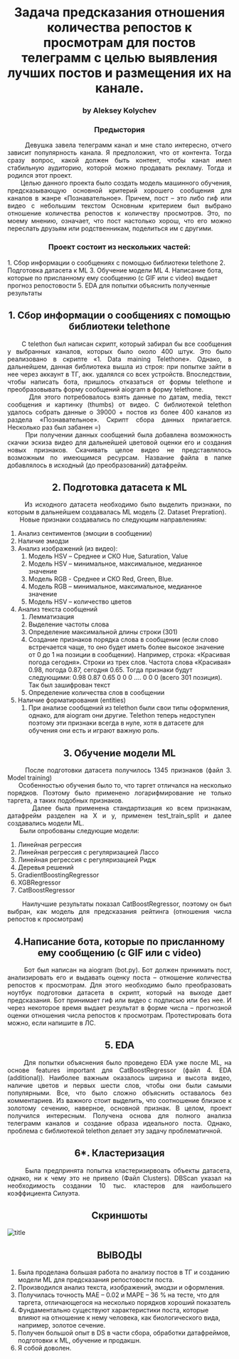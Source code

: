 <div align="center"> <h1 align="center"> Задача предсказания отношения количества репостов к просмотрам для постов телеграмм с целью выявления лучших постов и размещения их на канале. </h1> </div>
 
<div align="center"> <h3 align="center"> by Aleksey Kolychev </h3> </div>

<div align="center"> <h3 align="center">Предыстория</h3> </div>

<div align="justify"> &nbsp;&nbsp;&nbsp;&nbsp;&nbsp;&nbsp; Девушка завела телеграмм канал и мне стало интересно, отчего зависит популярность канала. Я предположил, что от контента. Тогда сразу вопрос, какой должен быть контент, чтобы канал имел стабильную аудиторию, которой можно продавать рекламу. Тогда и родился этот проект. </div>
<div align="justify"> &nbsp;&nbsp;&nbsp;&nbsp;&nbsp;&nbsp; Целью данного проекта было создать модель машинного обучения, предсказывающую основной критерий хорошего сообщения для каналов в жанре «Познавательное». Причем, пост – это либо гиф или видео с небольшим текстом Основным критерием был выбрано отношение количества репостов к количеству просмотров. Это, по моему мнению, означает, что пост настолько хорош, что его можно переслать друзьям или родственникам, поделиться им с другими. </div>


<div align="center"> <h3 align="center"> Проект состоит из нескольких частей:</h3> </div>
1. Сбор информации о сообщениях с помощью библиотеки telethone
2.	Подготовка датасета к ML 
3.	Обучение модели ML
4.	Написание бота, которые по присланному ему сообщению (с GIF или с video) выдает прогноз репостовости
5.	EDA для попытки объяснить полученные результаты


<div align="center"> <h2 align="center"> 1.	Сбор информации о сообщениях с помощью библиотеки telethone </h2> </div>

<div align="justify"> &nbsp;&nbsp;&nbsp;&nbsp;&nbsp;&nbsp; С telethon был написан скрипт, который забирал бы все сообщения у выбранных каналов, которых было около 400 штук. Это было реализовано в скрипте «1. Data maining Telethone». Однако, в дальнейшем, данная библиотека вышла из строя: при попытке зайти в нее через аккаунт в ТГ, акк. удалялся со всех устройств.
Впоследствии, чтобы написать бота, пришлось отказаться от формы telethone и преобразовывать форму сообщений aiogram в форму telethone.</div>
<div align="justify"> &nbsp;&nbsp;&nbsp;&nbsp;&nbsp;&nbsp; Для этого потребовалось взять данные по датам, media, текст сообщения и картинку (thumbs) от видео. C библиотекой telethon удалось собрать данные о 39000 + постов из более 400 каналов из раздела «Познавательное». Скрипт сбора данных прилагается. Несколько раз был забанен =) </div>
<div align="justify"> &nbsp;&nbsp;&nbsp;&nbsp;&nbsp;&nbsp; При получении данных сообщений была добавлена возможность скачки эскиза видео для дальнейшей цветовой оценки его и создания новых признаков. Скачивать целое видео не представлялось возможным по имеющимся ресурсам. Название файла в папке добавлялось в исходный (до преобразований) датафрейм. 
 </div>

<div align="center"> <h2 align="center"> 2.	Подготовка датасета к ML </h2> </div>

<div align="justify"> &nbsp;&nbsp;&nbsp;&nbsp;&nbsp;&nbsp;Из исходного датасета необходимо было выделить признаки, по которым в дальнейшем создавалась ML модель (2. Dataset Prepration). </div>

<div align="justify"> &nbsp;&nbsp;&nbsp;&nbsp;&nbsp;&nbsp; Новые признаки создавались по следующим направлениям:</div>

1. 	Анализ сентиментов (эмоции в сообщении)
2.	Наличие эмодзи
3.	Анализ изображений (из видео): 
    1. Модель HSV – Среднее и СКО Hue, Saturation, Value
    2. Модель HSV – минимальное, максимальное, медианное значение
    3. Модель RGB - Среднее и СКО Red, Green, Blue.
    4. Модель RGB – минимальное, максимальное, медианное значение
    5. Модель HSV – количество цветов
4.	Анализ текста сообщений
    1.	Лемматизация
    2.	Выделение частоты слова 
    3.	Определение максимальной длины строки (301)
    4.	Создание признаков порядка слова в сообщении (если слово встречается чаще, то оно будет иметь более высокое значение от 0 до 1 на позиции в сообщении). Например, строка: «Красивая погода сегодня».  Строки из трех слов. Частота слова «Красивая» 0.98, погода 0.87, сегодня 0.65. Тогда признаки будут следующими: 0.98 0.87 0.65 0 0 0 …. 0 0 0 (всего 301 позиция). Так был зашифрован текст
    5.	Определение количества слов в сообщении
5. Наличие форматирования (entities)
    1. При анализе сообщений из telethon были свои типы оформления, однако, для aiogram они другие. Telethon теперь недоступен поэтому эти признаки всегда в нуле, хотя в датасете для обучения они есть и играют важную роль.

<div align="center"> <h2 align="center"> 3.	Обучение модели ML  </h2> </div>

<div align="justify"> &nbsp;&nbsp;&nbsp;&nbsp;&nbsp;&nbsp;После подготовки датасета получилось 1345 признаков (файл 3. Model training)</div>
<div align="justify"> &nbsp;&nbsp;&nbsp;&nbsp;&nbsp;&nbsp;Особенностью обучения было то, что таргет отличался на несколько порядков. Поэтому было применено логарифмирование не только таргета, а таких подобных признаков.</div>
<div align="justify"> &nbsp;&nbsp;&nbsp;&nbsp;&nbsp;&nbsp;Далее была применена стандартизация ко всем признакам, датафрейм разделен на X и y, применен test_train_split и далее создавались модели ML.</div>
<div align="justify"> &nbsp;&nbsp;&nbsp;&nbsp;&nbsp;&nbsp; Были опробованы следующие модели:</div>

1.	Линейная регрессия
2.	Линейная регрессия с регуляризацией Лассо
3.	Линейная регрессия с регуляризацией Ридж
4.	Деревья решений
5.	GradientBoostingRegressor
6.	XGBRegressor
7.	CatBoostRegressor

<div align="justify"> &nbsp;&nbsp;&nbsp;&nbsp;&nbsp;&nbsp; Наилучшие результаты показал  CatBoostRegressor, поэтому он был выбран, как модель для предсказания рейтинга (отношения числа репостов к просмотрам) </div>

<div align="center"> <h2 align="center"> 4.Написание бота, которые по присланному ему сообщению (с GIF или с video)  </h2> </div>

<div align="justify"> &nbsp;&nbsp;&nbsp;&nbsp;&nbsp;&nbsp; Бот был написан на aiogram (bot.py). Бот должен принимать пост, анализировать его и выдавать оценку поста – отношение количества репостов к просмотрам.  Для этого необходимо было преобразовать ноутбук подготовки датасета в скрипт, который на выходе дает предсказания. Бот принимает гиф или видео с подписью или без нее. И через некоторое время выдает результат в форме числа – прогнозной оценки отношения числа репостов к просмотрам. Протестировать бота можно, если напишите в ЛС.</div>

<div align="center"> <h2 align="center"> 5. EDA </h2> </div>
<div align="justify"> &nbsp;&nbsp;&nbsp;&nbsp;&nbsp;&nbsp;Для попытки объяснения было проведено EDA уже после ML, на основе features important для CatBoostRegressor (файл 4. EDA (additional)). Наиболее важным оказалось ширина и высота видео, наличие цветов и первых шести слов, чтобы они были самыми популярными. Все, что было сложно объяснить оставалось без комментариев. Из важного стоит выделить, что соотношение близкое к золотому сечению, наверное, основной признак. В целом, проект получился интересным. Получена основа для полного анализа телеграмм каналов и создание образа идеального поста. Однако, проблема с библиотекой telethon делает эту задачу проблематичной.</div>

<div align="center"> <h2 align="center"> 6*. Кластеризация </h2> </div>

<div align="justify"> &nbsp;&nbsp;&nbsp;&nbsp;&nbsp;&nbsp;Была предпринята попытка кластеризирвоать объекты датасета, однако, ни к чему это не привело (Файл Clusters). DBScan указал на необходимость создании 10 тыс. кластеров для наибольшего коэффициента Силуэта. </div>

<div align="center"> <h2 align="center"> Скриншоты </h2> </div>

![title](screenshots/pic.jpg)

<div align="center"> <h2 align="center"> ВЫВОДЫ </h2> </div>

1.	Была проделана большая работа по анализу постов в ТГ и созданию модели ML для предсказания репостовости поста.
2.	Производился анализ текста, изображений, эмодзи и оформления. 
3.	Получилась точность MAE – 0.02 и MAPE – 36 % на тесте, что для таргета, отличающегося на несколько порядков хороший показатель
4.	Фундаментально существуют характеристики поста, которые влияют на отношение к нему человека, как биологического вида, например, золотое сечение. 
5.	Получен большой опыт в DS в части сбора, обработки датафреймов, подготовки к ML, обучение и продакшн. 
6.	Я собой доволен.
